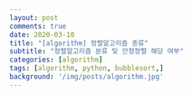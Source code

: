 ```yaml
---
layout: post
comments: true
date: 2020-03-10
title: "[algorithm] 정렬알고리즘 종류"
subtitle: "정렬알고리즘 분류 및 안정정렬 해당 여부"
categories: [algorithm]
tags: [algorithm, python, bubblesort,]
background: '/img/posts/algorithm.jpg'
---
```

